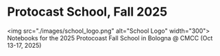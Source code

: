 # Protocast School, Fall 2025
<img src=\"./images/school_logo.png\" alt=\"School Logo\" width=\"300\">
Notebooks for the 2025 Protocoast Fall School in Bologna @ CMCC (Oct 13-17, 2025)
